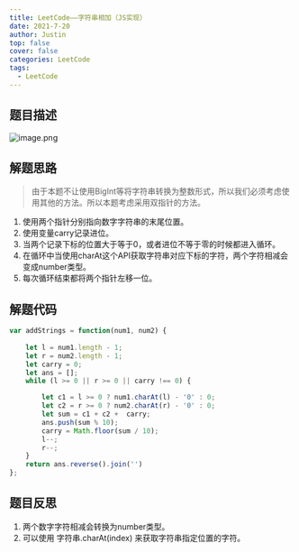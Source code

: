 ```yaml
---
title: LeetCode——字符串相加（JS实现）
date: 2021-7-20
author: Justin
top: false
cover: false
categories: LeetCode
tags:
  - LeetCode
---
```

## 题目描述
![image.png](https://img-blog.csdnimg.cn/img_convert/f80a005521c14d999cd8f45cf5d5d9fe.png)

## 解题思路
>由于本题不让使用BigInt等将字符串转换为整数形式，所以我们必须考虑使用其他的方法。所以本题考虑采用双指针的方法。

1. 使用两个指针分别指向数字字符串的末尾位置。
2. 使用变量carry记录进位。
3. 当两个记录下标的位置大于等于0，或者进位不等于零的时候都进入循环。
4. 在循环中当使用charAt这个API获取字符串对应下标的字符，两个字符相减会变成number类型。
5. 每次循环结束都将两个指针左移一位。

## 解题代码
```js
var addStrings = function(num1, num2) {
    
    let l = num1.length - 1;
    let r = num2.length - 1;
    let carry = 0;
    let ans = [];
    while (l >= 0 || r >= 0 || carry !== 0) {

        let c1 = l >= 0 ? num1.charAt(l) - '0' : 0;
        let c2 = r >= 0 ? num2.charAt(r) - '0' : 0;
        let sum = c1 + c2 +  carry;
        ans.push(sum % 10);
        carry = Math.floor(sum / 10);
        l--;
        r--;
    }
    return ans.reverse().join('')
};
```

## 题目反思
1. 两个数字字符相减会转换为number类型。
2. 可以使用  字符串.charAt(index) 来获取字符串指定位置的字符。
